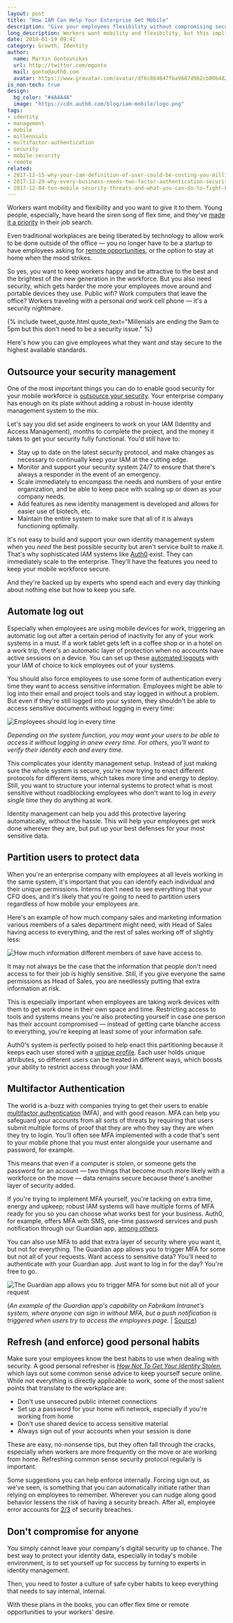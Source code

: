 ```yaml
---
layout: post
title: "How IAM Can Help Your Enterprise Get Mobile"
description: "Give your employees flexibility without compromising security"
long_description: Workers want mobility and flexibility, but this implies stronger security for mobile devices. You need a sophisticated Identity and Access Management system like Auth0 with features such as automatic log out, multifactor authentication and the ability to immediately scale to the enterprise.
date: 2018-01-19 09:41
category: Growth, Identity
author:
  name: Martin Gontovnikas
  url: http://twitter.com/mgonto
  mail: gonto@auth0.com
  avatar: https://www.gravatar.com/avatar/df6c864847fba9687d962cb80b482764??s=60
is_non-tech: true
design:
  bg_color: "#4A4A4A"
  image: "https://cdn.auth0.com/blog/iam-mobile/logo.png"
tags:
- identity
- management
- mobile
- millennials
- multifactor-authentication
- security
- mobile-security
- remote
related:
- 2017-12-15-why-your-iam-definition-of-user-could-be-costing-you-millions
- 2017-12-29-why-every-business-needs-two-factor-authentication-security
- 2017-12-04-ten-mobile-security-threats-and-what-you-can-do-to-fight-back
---
```


Workers want mobility and flexibility and you want to give it to them. Young people, especially, have heard the siren song of flex time, and they've [made it a priority](https://www.forbes.com/sites/katetaylor/2013/08/23/why-millennials-are-ending-the-9-to-5/#1c17d54f715d) in their job search.

Even traditional workplaces are being liberated by technology to allow work to be done outside of the office — you no longer have to be a startup to have employees asking for [remote opportunities](http://money.cnn.com/2017/06/21/pf/jobs/working-from-home/index.html), or the option to stay at home when the mood strikes.

So yes, you want to keep workers happy and be attractive to the best and the brightest of the new generation in the workforce. But you also need security, which gets harder the more your employees move around and portable devices they use. Public wifi? Work computers that leave the office? Workers traveling with a personal *and* work cell phone — it's a security nightmare.

{% include tweet_quote.html quote_text="Millenials are ending the 9am to 5pm but this don't need to be a security issue." %}

Here's how you can give employees what they want *and* stay secure to the highest available standards.

## Outsource your security management

One of the most important things you can do to enable good security for your mobile workforce is [outsource your security](https://auth0.com/blog/5-reasons-your-company-needs-identity-and-access-management/). Your enterprise company has enough on its plate without adding a robust in-house identity management system to the mix.

Let's say you did set aside engineers to work on your IAM (Identity and Access Management), months to complete the project, and the money it takes to get your security fully functional. You'd still have to:

* Stay up to date on the latest security protocol, and make changes as necessary to continually keep your IAM at the cutting edge.
* Monitor and support your security system 24/7 to ensure that there's always a responder in the event of an emergency.
* Scale immediately to encompass the needs and numbers of your entire organization, and be able to keep pace with scaling up or down as your company needs.
* Add features as new identity management is developed and allows for easier use of biotech, etc.
* Maintain the entire system to make sure that all of it is always functioning optimally.

It's not easy to build and support your own identity management system when you *need* the best possible security but aren't service built to make it. That's why sophisticated IAM systems like [Auth0](https://auth0.com) exist. They can immediately scale to the enterprise. They'll have the features you need to keep your mobile workforce secure.

And they're backed up by experts who spend each and every day thinking about nothing else but how to keep you safe.

## Automate log out

Especially when employees are using mobile devices for work, triggering an automatic log out after a certain period of inactivity for any of your work systems in a must. If a work tablet gets left in a coffee shop or in a hotel on a work trip, there's an automatic layer of protection when no accounts have active sessions on a device. You can set up these [automated logouts](https://auth0.com/docs/logout) with your IAM of choice to kick employees out of your systems.

You should also force employees to use some form of authentication every time they want to access sensitive information. Employees might be able to log into their email and project tools and stay logged in without a problem. But even if they're still logged into your system, they shouldn't be able to access sensitive documents without logging in every time:

![Employees should log in every time](https://cdn.auth0.com/blog/iam-mobile.png)

*Depending on the system function, you may want your users to be able to access it without logging in anew every time. For others, you'll want to verify their identity each and every time.*

This complicates your identity management setup. Instead of just making sure the whole system is secure, you're now trying to enact different protocols for different items, which takes more time and energy to deploy. Still, you want to structure your internal systems to protect what is most sensitive without roadblocking employees who don't want to log in *every single time* they do anything at work.

Identity management can help you add this protective layering automatically, without the hassle. This will help your employees get work done wherever they are, but put up your best defenses for your most sensitive data.

## Partition users to protect data

When you're an enterprise company with employees at all levels working in the same system, it's important that you can identify each individual and their unique permissions. Interns don't need to see everything that your CFO does, and it's likely that you're going to need to partition users regardless of how mobile your employees are.

Here's an example of how much company sales and marketing information various members of a sales department might need, with Head of Sales having access to everything, and the rest of sales working off of slightly less:

![How much information different members of save have access to.](https://cdn.auth0.com/blog/iam-mobile/information-access-per-role.png)

It may not always be the case that the information that people don't need access to for their job is highly sensitive. Still, if you give everyone the same permissions as Head of Sales, you are needlessly putting that extra information at risk.

This is especially important when employees are taking work devices with them to get work done in their own space and time. Restricting access to tools and systems means you're also protecting yourself in case one person has their account compromised — instead of getting carte blanche access to everything, you're keeping at least some of your information safe.

Auth0's system is perfectly poised to help enact this partitioning because it keeps each user stored with a [unique profile](https://auth0.com/docs/user-profile). Each user holds unique attributes, so different users can be treated in different ways, which boosts your ability to restrict access through your IAM.

## Multifactor Authentication

The world is a-buzz with companies trying to get their users to enable [multifactor authentication](https://auth0.com/docs/multifactor-authentication) (MFA), and with good reason. MFA can help you safeguard your accounts from all sorts of threats by requiring that users submit multiple forms of proof that they are who they say they are when they try to login. You'll often see MFA implemented with a code that's sent to your mobile phone that you must enter alongside your username and password, for example.

This means that even if a computer is stolen, or someone gets the password for an account — two things that become much more likely with a workforce on the move — data remains secure because there's another layer of security added.

If you're trying to implement MFA yourself, you're tacking on extra time, energy and upkeep; robust IAM systems will have multiple forms of MFA ready for you so you can choose what works best for your business. Auth0, for example, offers MFA with SMS, one-time password services and push notification through our Guardian app, [among others](https://auth0.com/docs/multifactor-authentication).  

You can also use MFA to add that extra layer of security where you want it, but not for everything. The Guardian app allows you to trigger MFA for some but not all of your requests. Want access to sensitive data? You'll need to authenticate with your Guardian app. Just want to log in for the day? You're free to go.

![The Guardian app allows you to trigger MFA for some but not all of your request](https://cdn.auth0.com/blog/iam-mobile/step-up-flow.png)

(*An example of the Guardian app's capability on Fabrikam Intranet's system, where anyone can sign in without MFA, but a push notification is triggered when users try to access the employees page.* | [Source](https://auth0.com/docs/multifactor-authentication/developer/step-up-with-acr))

## Refresh (and enforce) good personal habits

Make sure your employees know the best habits to use when dealing with security. A good personal refresher is *[How Not To Get Your Identity Stolen](https://auth0.com/blog/how-to-not-get-your-identity-stolen/)*, which lays out some common sense advice to keep yourself secure online. While not everything is directly applicable to work, some of the most salient points that translate to the workplace are:

* Don't use unsecured public internet connections
* Set up a password for your home wifi network, especially if you're working from home
* Don't use shared device to access sensitive material
* Always sign out of your accounts when your session is done

These are easy, no-nonsense tips, but they often fall through the cracks, especially when workers are more frequently on the move or are working from home. Refreshing common sense security protocol regularly is important.

Some suggestions you can help enforce internally. Forcing sign out, as we've seen, is something that you can automatically initiate rather than relying on employees to remember. Wherever you can nudge along good behavior lessens the risk of having a security breach. After all, employee error accounts for [2/3](https://www.foley.com/employee-error-accounts-for-most-security-breaches-06-07-2016/) of security breaches.

## Don't compromise for anyone

You simply cannot leave your company's digital security up to chance. The best way to protect your identity data, especially in today's mobile environment, is to set yourself up for success by turning to experts in identity management.

Then, you need to foster a culture of safe cyber habits to keep everything that needs to say internal, internal.

With these plans in the books, you can offer flex time or remote opportunities to your workers' desire.
